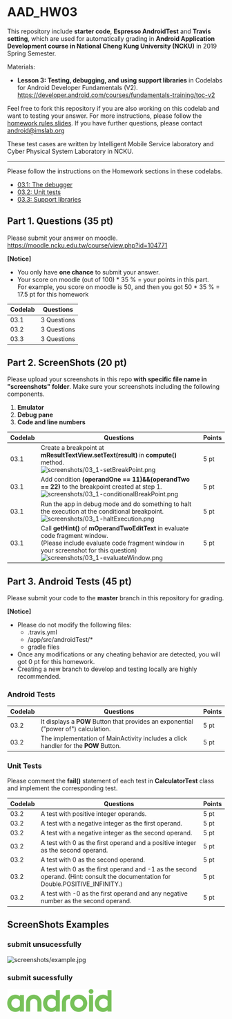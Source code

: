 # AAD_HW03

This repository include **starter code**, **Espresso AndroidTest** and **Travis setting**, which are used for automatically grading in **Android Application Development course in National Cheng Kung University (NCKU)** in 2019 Spring Semester.

Materials:
- **Lesson 3: Testing, debugging, and using support libraries** in Codelabs for Android Developer Fundamentals (V2). 
<https://developer.android.com/courses/fundamentals-training/toc-v2>

Feel free to fork this repository if you are also working on this codelab and want to testing your answer.
For more instructions, please follow the [homework rules slides](https://github.com/ncku-csie/AAD_HW01/blob/master/Homework%20Rules.pdf). 
If you have further questions, please contact android@imslab.org

These test cases are written by Intelligent Mobile Service laboratory and Cyber Physical System Laboratory in NCKU.

---
Please follow the instructions on the Homework sections in these codelabs.

- [03.1: The debugger](https://codelabs.developers.google.com/codelabs/android-training-using-debugger/index.html?#0)
- [03.2: Unit tests](https://codelabs.developers.google.com/codelabs/android-training-unit-tests/index.html?#0)
- [03.3: Support libraries](https://codelabs.developers.google.com/codelabs/android-training-support-libraries/index.html?#0)

## Part 1. Questions (35 pt)
Please submit your answer on moodle.
<https://moodle.ncku.edu.tw/course/view.php?id=104771>

**[Notice]** 
- You only have **one chance** to submit your answer.
- Your score on moodle (out of 100) * 35 % = your points in this part. <br>
For example, you score on moodle is 50, and then you got 50 * 35 % = 17.5 pt for this homework

| Codelab | Questions |
| --- | ----------- |
| 03.1 | 3 Questions |
| 03.2 | 3 Questions |
| 03.3 | 3 Questions |

## Part 2. ScreenShots (20 pt)

Please upload your screenshots in this repo **with specific file name in "screenshots" folder**.
Make sure your screenshots including the following components.

1. **Emulator**
2. **Debug pane**
3. **Code and line numbers**

| Codelab | Questions | Points |
| --- | ----------- | ---|
| 03.1 | Create a breakpoint at **mResultTextView.setText(result)** in **compute()** method. <br> ![screenshots/03_1-setBreakPoint.png](screenshots/03_1-setBreakPoint.png) | 5 pt |
| 03.1 | Add condition **(operandOne == 11)&&(operandTwo == 22)** to the breakpoint created at step 1. <br> ![screenshots/03_1-conditionalBreakPoint.png](screenshots/03_1-conditionalBreakPoint.png) | 5 pt |
| 03.1 | Run the app in debug mode and do something to halt the execution at the conditional breakpoint. <br> ![screenshots/03_1-haltExecution.png](screenshots/03_1-haltExecution.png) | 5 pt |
| 03.1 | Call **getHint()** of **mOperandTwoEditText** in evaluate code fragment window. <br> (Please include evaluate code fragment window in your screenshot for this question) <br> ![screenshots/03_1-evaluateWindow.png](screenshots/03_1-evaluateWindow.png) | 5 pt |

## Part 3. Android Tests (45 pt)

Please submit your code to the **master** branch in this repository for grading.

**[Notice]** 
- Please do not modify the following files:
    - .travis.yml
    - <Project>/app/src/androidTest/*
    - gradle files
- Once any modifications or any cheating behavior are detected, you will got 0 pt for this homework.
- Creating a new branch to develop and testing locally are highly recommended.

### Android Tests

| Codelab | Questions | Points |
| --- | ----------- | ---|
| 03.2 | It displays a **POW** Button that provides an exponential ("power of") calculation. | 5 pt |
| 03.2 | The implementation of MainActivity includes a click handler for the **POW** Button. | 5 pt |

### Unit Tests

Please comment the **fail()** statement of each test in **CalculatorTest** class and implement the corresponding test.

| Codelab | Questions | Points |
| --- | ----------- | ---|
| 03.2 | A test with positive integer operands. | 5 pt |
| 03.2 | A test with a negative integer as the first operand. | 5 pt |
| 03.2 | A test with a negative integer as the second operand. | 5 pt |
| 03.2 | A test with 0 as the first operand and a positive integer as the second operand. | 5 pt |
| 03.2 | A test with 0 as the second operand. | 5 pt |
| 03.2 | A test with 0 as the first operand and -1 as the second operand. (Hint: consult the documentation for Double.POSITIVE_INFINITY.) | 5 pt |
| 03.2 | A test with -0 as the first operand and any negative number as the second operand. | 5 pt |

## ScreenShots Examples
### submit unsucessfully
![screenshots/example.jpg](screenshots/example.jpg)
### submit sucessfully
![screenshots/example.png](screenshots/example.png)
